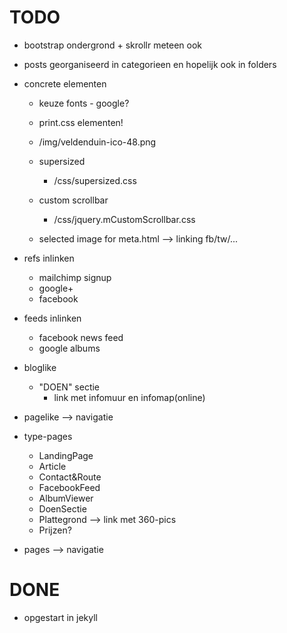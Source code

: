 TODO
====

- bootstrap ondergrond + skrollr meteen ook
- posts georganiseerd in categorieen en hopelijk ook in folders


- concrete elementen

  - keuze fonts - google?
  - print.css elementen!
  
  - /img/veldenduin-ico-48.png
  
  - supersized
    - /css/supersized.css
  - custom scrollbar
    - /css/jquery.mCustomScrollbar.css
    
  
  - selected image for meta.html --> linking fb/tw/...


- refs inlinken
  - mailchimp signup
  - google+
  - facebook

- feeds inlinken
  - facebook news feed
  - google albums

- bloglike
  - "DOEN" sectie
    - link met infomuur en infomap(online)

- pagelike --> navigatie

- type-pages
  - LandingPage
  - Article
  - Contact&Route
  - FacebookFeed
  - AlbumViewer
  - DoenSectie
  - Plattegrond --> link met 360-pics
  - Prijzen?

- pages --> navigatie


DONE
====
- opgestart in jekyll